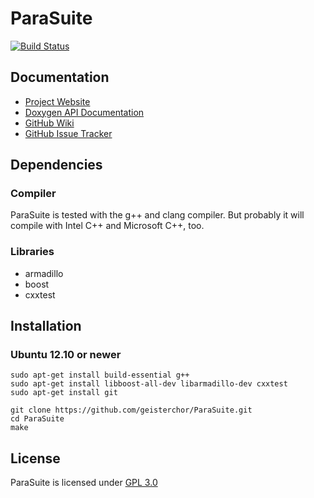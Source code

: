 ParaSuite
=========
[![Build Status](https://travis-ci.org/geisterchor/ParaSuite.png?branch=master)](https://travis-ci.org/geisterchor/ParaSuite)


Documentation
-------------
* [Project Website](http://parasuite.geisterchor.com)
* [Doxygen API Documentation](http://parasuite.geisterchor.com/doxygen)
* [GitHub Wiki](https://github.com/geisterchor/ParaSuite/wiki)
* [GitHub Issue Tracker](https://github.com/geisterchor/ParaSuite/issues)


Dependencies
------------
### Compiler
ParaSuite is tested with the g++ and clang compiler. But probably it will compile with Intel C++ and Microsoft C++, too.
### Libraries
* armadillo
* boost
* cxxtest


Installation
------------
### Ubuntu 12.10 or newer

    sudo apt-get install build-essential g++
    sudo apt-get install libboost-all-dev libarmadillo-dev cxxtest
    sudo apt-get install git
    
    git clone https://github.com/geisterchor/ParaSuite.git
    cd ParaSuite
    make

License
-------
ParaSuite is licensed under [GPL 3.0](http://www.gnu.org/licenses/gpl-3.0)

